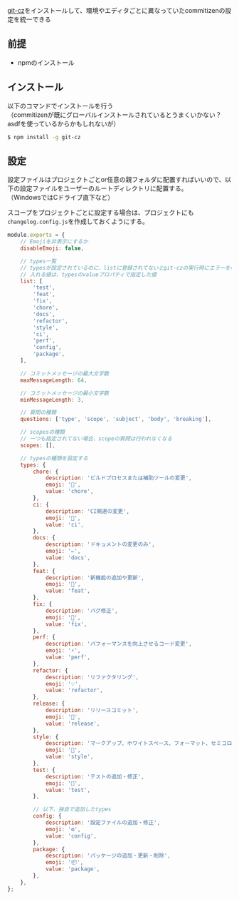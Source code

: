 [git-cz](https://github.com/streamich/git-cz)をインストールして、環境やエディタごとに異なっていたcommitizenの設定を統一できる

## 前提
- npmのインストール

## インストール
以下のコマンドでインストールを行う  
（commitizenが既にグローバルインストールされているとうまくいかない？asdfを使っているからかもしれないが）

```bash
$ npm install -g git-cz
```

## 設定
設定ファイルはプロジェクトごとor任意の親フォルダに配置すればいいので、以下の設定ファイルをユーザーのルートディレクトリに配置する。  
（WindowsではCドライブ直下など）  

スコープをプロジェクトごとに設定する場合は、プロジェクトにも`changelog.config.js`を作成しておくようにする。
```js:changelog.config.js
module.exports = {
	// Emojiを非表示にするか
	disableEmoji: false,

	// types一覧
	// typesが設定されているのに、listに登録されてないとgit-czの実行時にエラーを吐く
	// 入れる値は、typesのvalueプロパティで指定した値
	list: [
		'test',
		'feat',
		'fix',
		'chore',
		'docs',
		'refactor',
		'style',
		'ci',
		'perf',
		'config',
		'package',
	],

	// コミットメッセージの最大文字数
	maxMessageLength: 64,

	// コミットメッセージの最小文字数
	minMessageLength: 3,

	// 質問の種類
	questions: ['type', 'scope', 'subject', 'body', 'breaking'],

	// scopesの種類
	// 一つも指定されてない場合、scopeの質問は行われなくなる
	scopes: [],

	// typesの種類を設定する
	types: {
		chore: {
			description: 'ビルドプロセスまたは補助ツールの変更',
			emoji: '🤖',
			value: 'chore',
		},
		ci: {
			description: 'CI関連の変更',
			emoji: '🎡',
			value: 'ci',
		},
		docs: {
			description: 'ドキュメントの変更のみ',
			emoji: '✏️',
			value: 'docs',
		},
		feat: {
			description: '新機能の追加や更新',
			emoji: '🎸',
			value: 'feat',
		},
		fix: {
			description: 'バグ修正',
			emoji: '🐛',
			value: 'fix',
		},
		perf: {
			description: 'パフォーマンスを向上させるコード変更',
			emoji: '⚡️',
			value: 'perf',
		},
		refactor: {
			description: 'リファクタリング',
			emoji: '💡',
			value: 'refactor',
		},
		release: {
			description: 'リリースコミット',
			emoji: '🏹',
			value: 'release',
		},
		style: {
			description: 'マークアップ、ホワイトスペース、フォーマット、セミコロンなどの修正',
			emoji: '💄',
			value: 'style',
		},
		test: {
			description: 'テストの追加・修正',
			emoji: '💍',
			value: 'test',
		},

		// 以下、独自で追加したtypes
		config: {
			description: '設定ファイルの追加・修正',
			emoji: '⚙️',
			value: 'config',
		},
		package: {
			description: 'パッケージの追加・更新・削除',
			emoji: '📦',
			value: 'package',
		},
	},
};

```